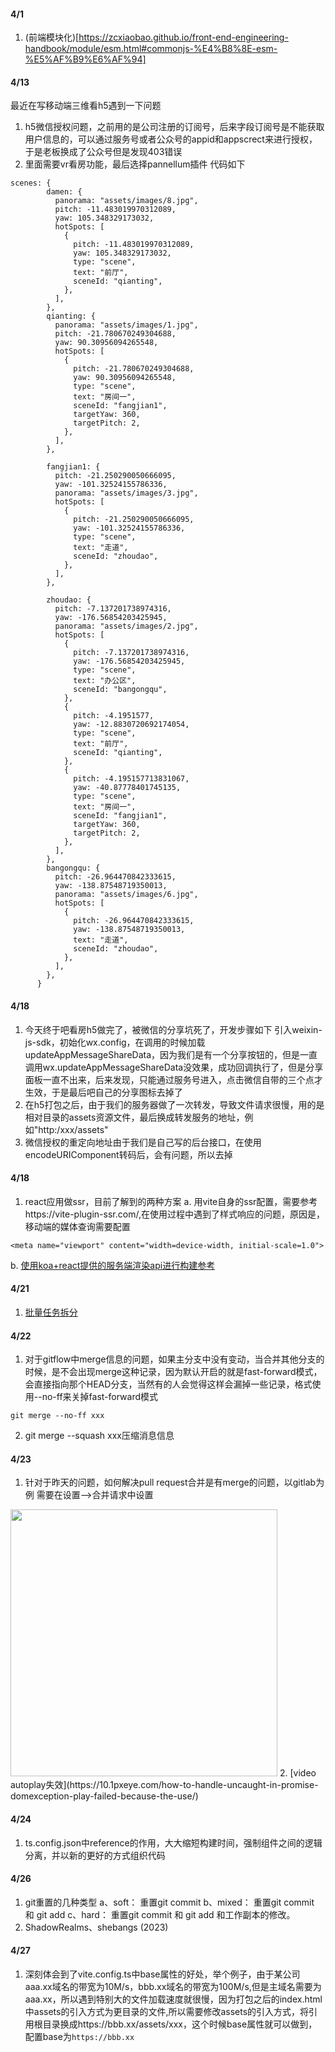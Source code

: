 #### 4/1
1. (前端模块化)[https://zcxiaobao.github.io/front-end-engineering-handbook/module/esm.html#commonjs-%E4%B8%8E-esm-%E5%AF%B9%E6%AF%94]

#### 4/13
最近在写移动端三维看h5遇到一下问题
1. h5微信授权问题，之前用的是公司注册的订阅号，后来字段订阅号是不能获取用户信息的，可以通过服务号或者公众号的appid和appscrect来进行授权，于是老板换成了公众号但是发现403错误
2. 里面需要vr看房功能，最后选择pannellum插件
代码如下
```
scenes: {
        damen: {
          panorama: "assets/images/8.jpg",
          pitch: -11.483019970312089,
          yaw: 105.348329173032,
          hotSpots: [
            {
              pitch: -11.483019970312089,
              yaw: 105.348329173032,
              type: "scene",
              text: "前厅",
              sceneId: "qianting",
            },
          ],
        },
        qianting: {
          panorama: "assets/images/1.jpg",
          pitch: -21.780670249304688,
          yaw: 90.30956094265548,
          hotSpots: [
            {
              pitch: -21.780670249304688,
              yaw: 90.30956094265548,
              type: "scene",
              text: "房间一",
              sceneId: "fangjian1",
              targetYaw: 360,
              targetPitch: 2,
            },
          ],
        },

        fangjian1: {
          pitch: -21.250290050666095,
          yaw: -101.32524155786336,
          panorama: "assets/images/3.jpg",
          hotSpots: [
            {
              pitch: -21.250290050666095,
              yaw: -101.32524155786336,
              type: "scene",
              text: "走道",
              sceneId: "zhoudao",
            },
          ],
        },

        zhoudao: {
          pitch: -7.137201738974316,
          yaw: -176.56854203425945,
          panorama: "assets/images/2.jpg",
          hotSpots: [
            {
              pitch: -7.137201738974316,
              yaw: -176.56854203425945,
              type: "scene",
              text: "办公区",
              sceneId: "bangongqu",
            },
            {
              pitch: -4.1951577,
              yaw: -12.8830720692174054,
              type: "scene",
              text: "前厅",
              sceneId: "qianting",
            },
            {
              pitch: -4.195157713831067,
              yaw: -40.87778401745135,
              type: "scene",
              text: "房间一",
              sceneId: "fangjian1",
              targetYaw: 360,
              targetPitch: 2,
            },
          ],
        },
        bangongqu: {
          pitch: -26.964470842333615,
          yaw: -138.87548719350013,
          panorama: "assets/images/6.jpg",
          hotSpots: [
            {
              pitch: -26.964470842333615,
              yaw: -138.87548719350013,
              text: "走道",
              sceneId: "zhoudao",
            },
          ],
        },
      }
```

#### 4/18
1. 今天终于吧看房h5做完了，被微信的分享坑死了，开发步骤如下
引入weixin-js-sdk，初始化wx.config，在调用的时候加载updateAppMessageShareData，因为我们是有一个分享按钮的，但是一直调用wx.updateAppMessageShareData没效果，成功回调执行了，但是分享面板一直不出来，后来发现，只能通过服务号进入，点击微信自带的三个点才生效，于是最后吧自己的分享图标去掉了
2. 在h5打包之后，由于我们的服务器做了一次转发，导致文件请求很慢，用的是相对目录的assets资源文件，最后换成转发服务的地址，例如"http:/xxx/assets"
3. 微信授权的重定向地址由于我们是自己写的后台接口，在使用encodeURIComponent转码后，会有问题，所以去掉


#### 4/18
1. react应用做ssr，目前了解到的两种方案
a. 用vite自身的ssr配置，需要参考https://vite-plugin-ssr.com/,在使用过程中遇到了样式响应的问题，原因是，移动端的媒体查询需要配置
```
<meta name="viewport" content="width=device-width, initial-scale=1.0">
```
b. [使用koa+react提供的服务端渲染api进行构建参考](https://juejin.cn/post/7109805011181240357#heading-5)

#### 4/21
1. [批量任务拆分](https://mp.weixin.qq.com/s/PbJ0oz_1H7Ra-cMRUhdS2A)

#### 4/22
1. 对于gitflow中merge信息的问题，如果主分支中没有变动，当合并其他分支的时候，是不会出现merge这种记录，因为默认开启的就是fast-forward模式，会直接指向那个HEAD分支，当然有的人会觉得这样会漏掉一些记录，格式使用--no-ff来关掉fast-forward模式
```
git merge --no-ff xxx
```
2. git merge --squash xxx压缩消息信息


#### 4/23
1. 针对于昨天的问题，如何解决pull request合并是有merge的问题，以gitlab为例
需要在设置-->合并请求中设置
<img width="427" src="https://user-images.githubusercontent.com/65204427/233827984-a9311874-f73c-4aad-88fc-f82029af13ba.png">
2. [video autoplay失效](https://10.1pxeye.com/how-to-handle-uncaught-in-promise-domexception-play-failed-because-the-use/)

#### 4/24
1. ts.config.json中reference的作用，大大缩短构建时间，强制组件之间的逻辑分离，并以新的更好的方式组织代码

#### 4/26
1. git重置的几种类型
a、soft： 重置git commit
b、mixed： 重置git commit 和 git add
c、hard： 重置git commit 和 git add 和工作副本的修改。
2. ShadowRealms、shebangs (2023)

#### 4/27
1. 深刻体会到了vite.config.ts中base属性的好处，举个例子，由于某公司aaa.xx域名的带宽为10M/s，bbb.xx域名的带宽为100M/s,但是主域名需要为aaa.xx，所以遇到特别大的文件加载速度就很慢，因为打包之后的index.html中assets的引入方式为更目录的文件,所以需要修改assets的引入方式，将引用根目录换成https://bbb.xx/assets/xxx，这个时候base属性就可以做到，配置base为`https://bbb.xx`
